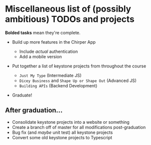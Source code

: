 # Miscellaneous list of (possibly ambitious) TODOs and projects

**Bolded tasks** mean they're complete.

* Build up more features in the Chirper App
    * Include *actual* authentication
    * Add a mobile version

* Put together a list of keystone projects from throughout the course
    * `Just My Type` (Intermediate JS)
    * `Dicey Business` and `Shape Up or Shape Out` (Advanced JS)
    * `Building APIs` (Backend Development)

* Graduate!

## After graduation...

* Consolidate keystone projects into a website or something
* Create a branch off of master for all modifications post-graduation
* Bug fix (and *maybe* unit test) all keystone projects
* Convert some old keystone projects to Typescript